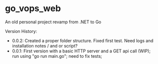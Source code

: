# go_vops_web  
An old personal project revamp from .NET to Go  

Version History:
- 0.0.2: Created a proper folder structure. Fixed first test. Need logs and installation notes / and or script?  
- 0.0.1: First version with a basic HTTP server and a GET api call (WIP); run using "go run main.go"; need to fix tests;   